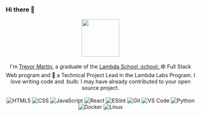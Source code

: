 ### Hi there 👋
<p align="center">
  <img src="https://raw.githubusercontent.com/ForkAwesome/Fork-Awesome/master/src/icons/svg/github-square.svg" width=100>
  <br><br>
    I'm <a href="https://www.trevorjmartin.com/">Trevor Martin</a>, a graduate of the <a href="http://www.lambdaschool.com/">Lambda School :school: </a> 🕸 Full Stack Web program and 🔭 a Technical Project Lead in the Lambda Labs Program. I love writing code and :bulb: I may have already contributed to your open source project.
<br><br>
<img alt="HTML5" src="https://img.shields.io/badge/-HTML5-%23E44D27?style=flat-square&logo=html5&logoColor=ffffff">
<img alt="CSS" src="https://img.shields.io/badge/-CSS3-%231572B6?style=flat-square&logo=css3">
<img alt="JavaScript" src="https://img.shields.io/badge/-JavaScript-%23F7DF1C?style=flat-square&logo=javascript&logoColor=000000&labelColor=%23F7DF1C&color=%23FFCE5A">
<img alt="React" src="https://img.shields.io/badge/-React-%23282C34?style=flat-square&logo=react">
<img alt="ESlint" src="https://img.shields.io/badge/-ESLint-%234B32C3?style=flat-square&logo=eslint">
<img alt="Git" src="https://img.shields.io/badge/-Git-%23F05032?style=flat-square&logo=git&logoColor=%23ffffff">
<img alt="VS Code" src="https://img.shields.io/badge/-VSCode-%23007ACC?style=flat-square&logo=visual-studio-code">
<img alt="Python" src="https://img.shields.io/badge/-Python-green?style=flat-square&logo=python">
<img alt="Docker" src="https://img.shields.io/badge/-Docker-darkblue?style=flat-square&logo=docker">
<img alt="Linux" src="https://img.shields.io/badge/-Linux-black?style=flat-square&logo=Linux">
</p>

<!--
**debauchery1st/debauchery1st** is a ✨ _special_ ✨ repository because its `README.md` (this file) appears on your GitHub profile.
![Github stats](https://github-readme-stats.vercel.app/api?username=debauchery1st&show_icons=true)

[![Top Langs](https://github-readme-stats.vercel.app/api/top-langs/?username=debauchery1st)](https://github-readme-stats.vercel.app/api/top-langs/?username=debauchery1st)
[![Contribution Stats](https://github-contribution-stats.vercel.app/api/?username=debauchery1st)](https://github-contribution-stats.vercel.app/api/?username=debauchery1st)

- 🔭 I’m currently working on ...
- 🌱 I’m currently learning ...
- 👯 I’m looking to collaborate on ...
- 🤔 I’m looking for help with ...
- 💬 Ask me about ...
- 📫 How to reach me: ...
- 😄 Pronouns: ...
- ⚡ Fun fact: ...
-->
